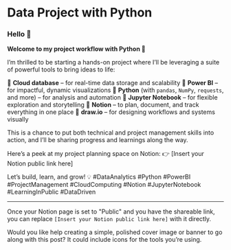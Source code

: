 # Data Project with Python
### Hello 👋 
**Welcome to my project workflow with Python 🚀**

I’m thrilled to be starting a hands-on project where I’ll be leveraging a suite of powerful tools to bring ideas to life:

🔹 **Cloud database** – for real-time data storage and scalability
🔹 **Power BI** – for impactful, dynamic visualizations
🔹 **Python** (with `pandas`, `NumPy`, `requests`, and more) – for analysis and automation
🔹 **Jupyter Notebook** – for flexible exploration and storytelling
🔹 **Notion** – to plan, document, and track everything in one place
🔹 **draw\.io** – for designing workflows and systems visually

This is a chance to put both technical and project management skills into action, and I’ll be sharing progress and learnings along the way.

Here’s a peek at my project planning space on Notion:
👉 \[Insert your Notion public link here]

Let’s build, learn, and grow! 💡
\#DataAnalytics #Python #PowerBI #ProjectManagement #CloudComputing #Notion #JupyterNotebook #LearningInPublic #DataDriven

---

Once your Notion page is set to "Public" and you have the shareable link, you can replace `[Insert your Notion public link here]` with it directly.

Would you like help creating a simple, polished cover image or banner to go along with this post? It could include icons for the tools you’re using.
